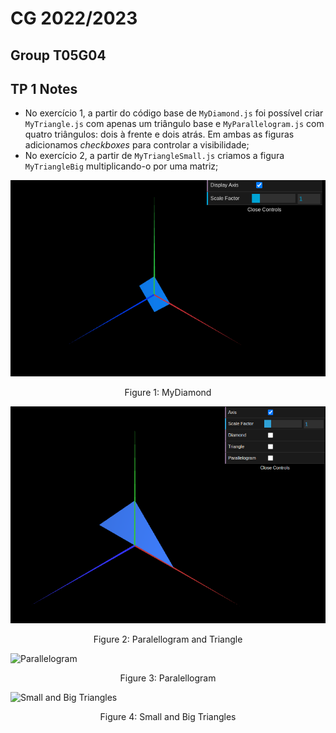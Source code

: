 # CG 2022/2023

## Group T05G04

## TP 1 Notes

- No exercício 1, a partir do código base de `MyDiamond.js` foi possível criar `MyTriangle.js` com apenas um triângulo base e `MyParallelogram.js` com quatro triângulos: dois à frente e dois atrás. Em ambas as figuras adicionamos *checkboxes* para controlar a visibilidade;
- No exercício 2, a partir de `MyTriangleSmall.js` criamos a figura `MyTriangleBig` multiplicando-o por uma matriz;

![Diamond](screenshots/cg-t05g04-tp1-1a.png)
<p align="center">Figure 1: MyDiamond</p>

![Parallelogram and Triangle](screenshots/cg-t05g04-tp1-1b.png)
<p align="center">Figure 2: Paralellogram and Triangle</p>

![Parallelogram](screenshots/cg-t05g04-tp1-1c.png)
<p align="center">Figure 3: Paralellogram</p>

![Small and Big Triangles](screenshots/cg-t05g04-tp1-1d.png)
<p align="center">Figure 4: Small and Big Triangles</p>